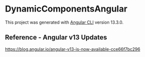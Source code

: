 # DynamicComponentsAngular

This project was generated with [Angular CLI](https://github.com/angular/angular-cli) version 13.3.0.

## Reference - Angular v13 Updates
https://blog.angular.io/angular-v13-is-now-available-cce66f7bc296